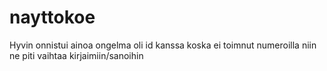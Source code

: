 # nayttokoe
Hyvin onnistui ainoa ongelma oli id kanssa koska ei toimnut numeroilla niin ne piti vaihtaa kirjaimiin/sanoihin
